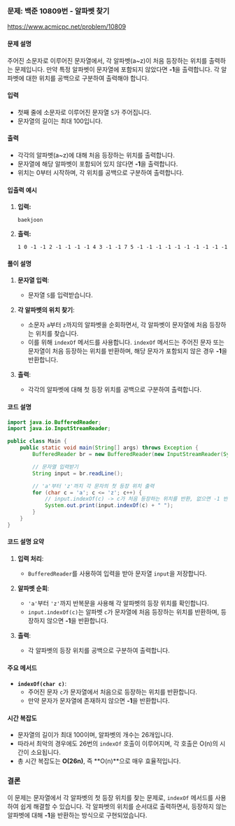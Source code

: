 ### 문제: 백준 10809번 - 알파벳 찾기
https://www.acmicpc.net/problem/10809
#### 문제 설명
주어진 소문자로 이루어진 문자열에서, 각 알파벳(a~z)이 처음 등장하는 위치를 출력하는 문제입니다. 만약 특정 알파벳이 문자열에 포함되지 않았다면 **-1**을 출력합니다. 각 알파벳에 대한 위치를 공백으로 구분하여 출력해야 합니다.

#### 입력
- 첫째 줄에 소문자로 이루어진 문자열 `S`가 주어집니다.
- 문자열의 길이는 최대 100입니다.

#### 출력
- 각각의 알파벳(a~z)에 대해 처음 등장하는 위치를 출력합니다.
- 문자열에 해당 알파벳이 포함되어 있지 않다면 **-1**을 출력합니다.
- 위치는 0부터 시작하며, 각 위치를 공백으로 구분하여 출력합니다.

#### 입출력 예시

1. **입력:**
   ```
   baekjoon
   ```

2. **출력:**
   ```
   1 0 -1 -1 2 -1 -1 -1 -1 4 3 -1 -1 7 5 -1 -1 -1 -1 -1 -1 -1 -1 -1 -1
   ```

#### 풀이 설명

1. **문자열 입력**:
    - 문자열 `S`를 입력받습니다.

2. **각 알파벳의 위치 찾기**:
    - 소문자 `a`부터 `z`까지의 알파벳을 순회하면서, 각 알파벳이 문자열에 처음 등장하는 위치를 찾습니다.
    - 이를 위해 `indexOf` 메서드를 사용합니다. `indexOf` 메서드는 주어진 문자 또는 문자열이 처음 등장하는 위치를 반환하며, 해당 문자가 포함되지 않은 경우 **-1**을 반환합니다.

3. **출력**:
    - 각각의 알파벳에 대해 첫 등장 위치를 공백으로 구분하여 출력합니다.

#### 코드 설명

```java
import java.io.BufferedReader;
import java.io.InputStreamReader;

public class Main {
    public static void main(String[] args) throws Exception {
        BufferedReader br = new BufferedReader(new InputStreamReader(System.in));

        // 문자열 입력받기
        String input = br.readLine();

        // 'a'부터 'z'까지 각 문자의 첫 등장 위치 출력
        for (char c = 'a'; c <= 'z'; c++) {
            // input.indexOf(c) -> c가 처음 등장하는 위치를 반환, 없으면 -1 반환
            System.out.print(input.indexOf(c) + " ");
        }
    }
}
```

#### 코드 설명 요약

1. **입력 처리**:
    - `BufferedReader`를 사용하여 입력을 받아 문자열 `input`을 저장합니다.

2. **알파벳 순회**:
    - `'a'`부터 `'z'`까지 반복문을 사용해 각 알파벳의 등장 위치를 확인합니다.
    - `input.indexOf(c)`는 알파벳 `c`가 문자열에 처음 등장하는 위치를 반환하며, 등장하지 않으면 **-1**을 반환합니다.

3. **출력**:
    - 각 알파벳의 등장 위치를 공백으로 구분하여 출력합니다.

#### 주요 메서드

- **`indexOf(char c)`**:
    - 주어진 문자 `c`가 문자열에서 처음으로 등장하는 위치를 반환합니다.
    - 만약 문자가 문자열에 존재하지 않으면 **-1**을 반환합니다.

#### 시간 복잡도
- 문자열의 길이가 최대 100이며, 알파벳의 개수는 26개입니다.
- 따라서 최악의 경우에도 26번의 `indexOf` 호출이 이루어지며, 각 호출은 O(n)의 시간이 소요됩니다.
- 총 시간 복잡도는 **O(26n)**, 즉 **O(n)**으로 매우 효율적입니다.

### 결론
이 문제는 문자열에서 각 알파벳의 첫 등장 위치를 찾는 문제로, `indexOf` 메서드를 사용하여 쉽게 해결할 수 있습니다. 각 알파벳의 위치를 순서대로 출력하면서, 등장하지 않는 알파벳에 대해 **-1**을 반환하는 방식으로 구현되었습니다.